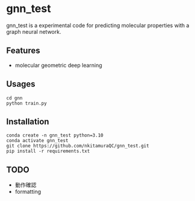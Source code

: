 # gnn_test
gnn_test is a experimental code for predicting molecular properties with a graph neural network.

## Features
- molecular geometric deep learning

## Usages

```shell
cd gnn
python train.py
```

## Installation

```shell
conda create -n gnn_test python=3.10
conda activate gnn_test
git clone https://github.com/nkitamuraQC/gnn_test.git
pip install -r requirements.txt
```

## TODO
- 動作確認
- formatting
